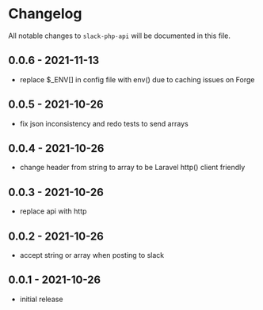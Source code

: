 # Changelog

All notable changes to `slack-php-api` will be documented in this file.

## 0.0.6 - 2021-11-13

- replace $_ENV[] in config file with env() due to caching issues on Forge

## 0.0.5 - 2021-10-26

- fix json inconsistency and redo tests to send arrays

## 0.0.4 - 2021-10-26

- change header from string to array to be Laravel http() client friendly

## 0.0.3 - 2021-10-26

- replace api with http

## 0.0.2 - 2021-10-26

- accept string or array when posting to slack

## 0.0.1 - 2021-10-26

- initial release
